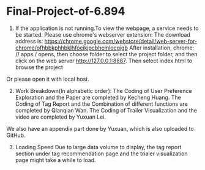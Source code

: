 # Final-Project-of-6.894
1. If the application is not running.To view the webpage, a service needs to be started. Please use chrome's webserver extension:
The download address is:
https://chrome.google.com/webstore/detail/web-server-for-chrome/ofhbbkphhbklhfoeikjpcbhemlocgigb
After installation, chrome: // apps / opens, then choose folder to select the project folder, and then click on the web server
http://127.0.0.1:8887. Then select index.html to browse the project

Or please open it with local host.

2. Work Breakdown(In alphabetic order):
The Coding of User Preference Exploration and the Paper are completed by Kecheng Huang.
The Coding of Tag Report and the Combination of different functions are completed by Qianqian Wan.
The Coding of Trailer Visualization and the video are completed by Yuxuan Lei.

We also have an appendix part done by Yuxuan, which is also uploaded to GitHub.

3. Loading Speed
Due to large data volume to display, the tag report section under tag recommendation page and the trialer visualization page might take a while to load. 
